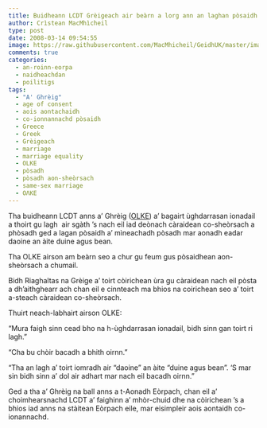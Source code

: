 ```yaml
---
title: Buidheann LCDT Grèigeach air beàrn a lorg ann an laghan pòsaidh
author: Crìstean MacMhìcheil
type: post
date: 2008-03-14 09:54:55
image: https://raw.githubusercontent.com/MacMhicheil/GeidhUK/master/images/2008-03-14-buidheann-lcdt-greigeach-air-bearn-a-lorg-ann-an-laghan-posaidh.jpg
comments: true
categories:
  - an-roinn-eorpa
  - naidheachdan
  - poilitigs
tags:
  - "A' Ghrèig"
  - age of consent
  - aois aontachaidh
  - co-ionnannachd pòsaidh
  - Greece
  - Greek
  - Grèigeach
  - marriage
  - marriage equality
  - OLKE
  - pòsadh
  - pòsadh aon-sheòrsach
  - same-sex marriage
  - ΟΛΚΕ
---
```

Tha buidheann LCDT anns a’ Ghrèig ([OLKE][1]) a’ bagairt ùghdarrasan ionadail a thoirt gu lagh  air sgàth ’s nach eil iad deònach càraidean co-sheòrsach a phòsadh ged a lagan pòsaidh a’ mìneachadh pòsadh mar aonadh eadar daoine an àite duine agus bean.

<!--more-->

Tha OLKE airson am beàrn seo a chur gu feum gus pòsaidhean aon-sheòrsach a chumail.

Bidh Riaghaltas na Grèige a’ toirt còirichean ùra gu càraidean nach eil pòsta a dh’aithghearr ach chan eil e cinnteach ma bhios na coirichean seo a’ toirt a-steach càraidean co-sheòrsach.

Thuirt neach-labhairt airson OLKE:

“Mura faigh sinn cead bho na h-ùghdarrasan ionadail, bidh sinn gan toirt ri lagh.”

“Cha bu chòir bacadh a bhith oirnn.”

“Tha an lagh a’ toirt iomradh air “daoine” an àite “duine agus bean”. ‘S mar sin bidh sinn a’ dol air adhart mar nach eil bacadh oirnn.”

Ged a tha a’ Ghrèig na ball anns a t-Aonadh Eòrpach, chan eil a’ choimhearsnachd LCDT a’ faighinn a’ mhòr-chuid dhe na còirichean ’s a bhios iad anns na stàitean Eòrpach eile, mar eisimpleir aois aontaidh co-ionannachd.

 [1]: http://www.olke.org/
